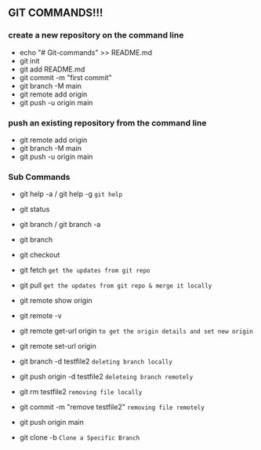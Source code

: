 ## GIT COMMANDS!!!

### create a new repository on the command line
- echo "# Git-commands" >> README.md
- git init
- git add README.md
- git commit -m "first commit"
- git branch -M main
- git remote add origin <remote-url>
- git push -u origin main


### push an existing repository from the command line
- git remote add origin <remote-url>
- git branch -M main
- git push -u origin main

### Sub Commands
- git help -a / git help -g 				`git help`

- git status
- git branch / git branch -a
- git branch <brname>
- git checkout <brname>
- git fetch								    `get the updates from git repo`
- git pull								    `get the updates from git repo & merge it locally`
- git remote show origin
- git remote -v
- git remote get-url origin				    `to get the origin details and set new origin`
- git remote set-url origin <remote-url>
- git branch -d testfile2					`deleting branch locally`
- git push origin -d testfile2			    `deleteing branch remotely`
- git rm testfile2						    `removing file locally`
- git commit -m "remove testfile2"		    `removing file remotely`
- git push origin main
- git clone -b <brname> <remote-url>	    `Clone a Specific Branch`